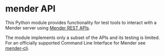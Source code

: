 # mender API

This Python module provides functionality for test tools to interact with a
Mender server using [Mender REST APIs](https://docs.mender.io/api/).

The module implements only a subset of the APIs and its testing is limited. For
an officially supported Command Line Interface for Mender see
[mender-cli](https://github.com/mendersoftware/mender-cli/).
